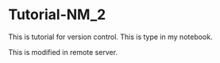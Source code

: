 # Tutorial-NM_2

This is tutorial for version control. This is type in my notebook.

This is modified in remote server.
